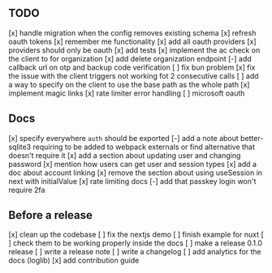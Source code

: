 ## TODO
[x] handle migration when the config removes existing schema
[x] refresh oauth tokens
[x] remember me functionality
[x] add all oauth providers
[x] providers should only be oauth
[x] add tests
[x] implement the ac check on the client to for organization
[x] add delete organization endpoint
[-] add callback url on otp and backup code verification
[ ] fix bun problem
[x] fix the issue with the client triggers not working fot 2 consecutive calls
[ ] add a way to specify on the client to use the base path as the whole path
[x] implement magic links
[x] rate limiter error handling
[ ] microsoft oauth

## Docs
[x] specify everywhere `auth` should be exported
[-] add a note about better-sqlite3 requiring to be added to webpack externals or find alternative that doesn't require it
[x] add a section about updating user and changing password
[x] mention how users can get user and session types
[x] add a doc about account linking
[x] remove the section about using useSession in next with initialValue
[x] rate limiting docs
[-] add that passkey login won't require 2fa

## Before a release

[x] clean up the codebase
[ ] fix the nextjs demo
[ ] finish example for nuxt
[ ] check them to be working properly inside the docs
[ ] make a release 0.1.0 release
[ ] write a release note
[ ] write a changelog
[ ] add analytics for the docs (loglib)
[x] add contribution guide